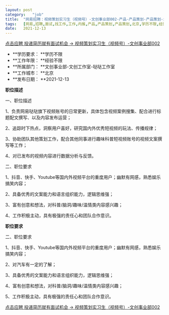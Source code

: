 ```yaml
---
layout:	post
category:	"job"
title:	"网易招聘：视频策划实习生（视频号）-文创事业部002-产品-产品策划-产品策划-北京学历不限经验不限"
tags:	[网易,招聘,面试,找工作,工作,内推,产品,产品策划,产品策划,北京,学历不限,经验不限]
date:	2021-12-13
---
```


[点击应聘 投递简历就有面试机会 ->  视频策划实习生（视频号）-文创事业部002](http://mobile.bole.netease.com/bole/boleDetail?id=34295&employeeId=346f03c3cda5f04c&key=all)



- **学历要求： **学历不限
- **工作年限： **经验不限
- **所属部门： **文创事业部-文创工作室-哒哒工作室
- **工作城市： **北京
- **发布日期： **2021-12-13



**职位描述**

一、职位描述

1、负责网易哒哒旗下视频账号的日常更新，具体包含视频案例搜集、配合进行标题配文撰写、以及内容发布运营；

2、追踪时下热点，洞察用户喜好，研究国内外优秀短视频的玩法、传播规律；

3、协助团队其他策划工作，配合其他同事进行趣味科普短视频账号的视频文案撰写等工作；

4、对已发布的视频内容进行数据分析与反馈。

二、职位要求

1、抖音、快手、Youtube等国内外视频平台的重度用户；幽默有网感，熟悉娱乐搞笑内容；

2、具备优秀的文案能力和语言组织能力，逻辑思维强；

3、富有创意和想法，对科普/脑洞/趣味/温情类内容感兴趣；

4、工作积极主动，具有极强的责任心和团队合作意识。





**职位要求**

二、职位要求

1、抖音、快手、Youtube等国内外视频平台的重度用户；幽默有网感，熟悉娱乐搞笑内容；

2、对汽车有一定的了解；

3、具备优秀的文案能力和语言组织能力，逻辑思维强；

4、富有创意和想法，对科普/脑洞/趣味/温情类内容感兴趣；

5、工作积极主动，具有极强的责任心和团队合作意识。



[点击应聘 投递简历就有面试机会 ->  视频策划实习生（视频号）-文创事业部002](http://mobile.bole.netease.com/bole/boleDetail?id=34295&employeeId=346f03c3cda5f04c&key=all)